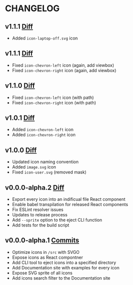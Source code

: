 # CHANGELOG

## v1.1.1 [Diff](https://github.com/airtame/airtame-icons/compare/v1.1.1...v1.2.1)

* Added `icon-laptop-off.svg` icon

## v1.1.1 [Diff](https://github.com/airtame/airtame-icons/compare/v1.1.0...v1.1.1)

* Fixed `icon-chevron-left` icon (again, add viewbox)
* Fixed `icon-chevron-right` icon (again, add viewbox)

## v1.1.0 [Diff](https://github.com/airtame/airtame-icons/compare/v1.0.1...v1.1.0)

* Fixed `icon-chevron-left` icon (with path)
* Fixed `icon-chevron-right` icon (with path)

## v1.0.1 [Diff](https://github.com/airtame/airtame-icons/compare/v1.0.0...v1.0.1)

* Added `icon-chevron-left` icon
* Added `icon-chevron-right` icon

## v1.0.0 [Diff](https://github.com/airtame/airtame-icons/compare/v0.0.0-alpha.2...v1.0.0)

* Updated icon naming convention
* Added `image.svg` icon
* Fixed `icon-user.svg` (removed mask)

## v0.0.0-alpha.2 [Diff](https://github.com/airtame/airtame-icons/compare/v0.0.0-alpha.1...v0.0.0-alpha.2)

* Export every icon into an indificual file React component
* Enable babel transpilation for released React components
* Fix ESLint resolver issues
* Updates to release process
* Add `--sprite` option to the eject CLI function
* Add tests for the build script

## v0.0.0-alpha.1 [Commits](https://github.com/airtame/airtame-icons/commits/v0.0.0-alpha.1)

* Optimize icons in `/src` with SVGO
* Expose icons as React compontner
* Add CLI tool to eject icons into a specified directory
* Add Documentation site with examples for every icon
* Expose SVG sprite of all icons
* Add icons search filter to the Documentation site
